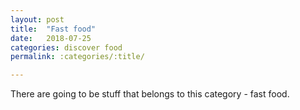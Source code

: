 ```yaml
---
layout: post
title:  "Fast food"
date:   2018-07-25
categories: discover food
permalink: :categories/:title/

---
```


There are going to be stuff that belongs to this category - fast food.
